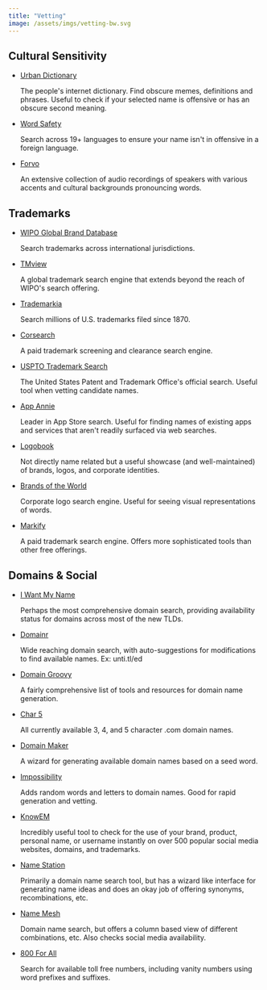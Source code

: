 ```yaml
---
title: "Vetting"
image: /assets/imgs/vetting-bw.svg
---
```


Cultural Sensitivity
--------------------

- [Urban Dictionary](http://www.urbandictionary.com/)

  The people's internet dictionary. Find obscure memes, definitions and phrases. Useful to check if your selected name is offensive or has an obscure second meaning.

- [Word Safety](http://wordsafety.com/)

  Search across 19+ languages to ensure your name isn't in offensive in a foreign language.
  
- [Forvo](https://forvo.com/)

  An extensive collection of audio recordings of speakers with various accents and cultural backgrounds pronouncing words.

Trademarks
----------

- [WIPO Global Brand Database](https://www.wipo.int/branddb/en/index.jsp)

  Search trademarks across international jurisdictions.
  
- [TMview](https://www.tmdn.org/tmview/)

  A global trademark search engine that extends beyond the reach of WIPO's search offering.

- [Trademarkia](https://www.trademarkia.com/search.aspx)

  Search millions of U.S. trademarks filed since 1870.

- [Corsearch](https://corsearch.com/)

  A paid trademark screening and clearance search engine.

- [USPTO Trademark Search](http://tmsearch.uspto.gov)

  The United States Patent and Trademark Office's official search. Useful tool when vetting candidate names.

- [App Annie](https://www.appannie.com)

  Leader in App Store search. Useful for finding names of existing apps and services that aren't readily surfaced via web searches.

- [Logobook](http://www.logobook.com/)

  Not directly name related but a useful showcase (and well-maintained) of brands, logos, and corporate identities.

- [Brands of the World](https://www.brandsoftheworld.com/)

  Corporate logo search engine. Useful for seeing visual representations of words.

- [Markify](http://www.markify.com/)

  A paid trademark search engine. Offers more sophisticated tools than other free offerings.

Domains & Social
----------------

- [I Want My Name](https://iwantmyname.com/)

  Perhaps the most comprehensive domain search, providing availability
  status for domains across most of the new TLDs.

- [Domainr](https://domainr.com/)

  Wide reaching domain search, with auto-suggestions for modifications
  to find available names. Ex: unti.tl/ed

- [Domain Groovy](http://domaingroovy.com/)

  A fairly comprehensive list of tools and resources for domain name generation.

- [Char 5](http://www.char5.com/)

  All currently available 3, 4, and 5 character .com domain names.

- [Domain Maker](http://www.bustaname.com/word_maker)

  A wizard for generating available domain names based on a seed word.

- [Impossibility](http://impossibility.org/)

  Adds random words and letters to domain names. Good for rapid
  generation and vetting.

- [KnowEM](http://knowem.com/checkusernames.php?u=svpply)
  
  Incredibly useful tool to check for the use of your brand, product,
  personal name, or username instantly on over 500 popular social
  media websites, domains, and trademarks.

- [Name Station](http://www.namestation.com/)

  Primarily a domain name search tool, but has a wizard like interface
  for generating name ideas and does an okay job of offering synonyms,
  recombinations, etc.

- [Name Mesh](http://www.namemesh.com/)

  Domain name search, but offers a column based view of different
  combinations, etc. Also checks social media availability.
  
- [800 For All](https://www.800forall.com/SearchForNumbers.aspx)

  Search for available toll free numbers, including vanity numbers
  using word prefixes and suffixes.
